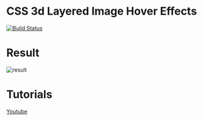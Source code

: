 # CSS 3d Layered Image Hover Effects

[![Build Status](https://travis-ci.org/joemccann/dillinger.svg?branch=master)](https://travis-ci.org/joemccann/dillinger)

# Result

![result](https://user-images.githubusercontent.com/29371084/47254255-86ff6b80-d492-11e8-8ffe-89fb8e1c63dc.jpg)

# Tutorials

[Youtube](https://www.youtube.com/watch?v=WF68FcI21es)
